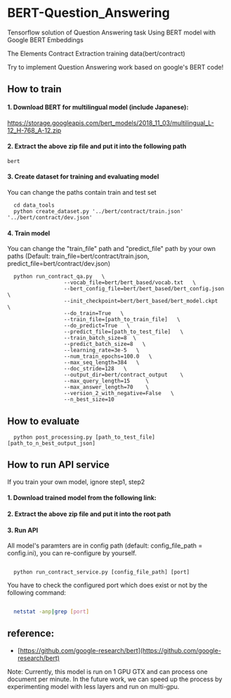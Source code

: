 # BERT-Question_Answering
Tensorflow solution of Question Answering task Using BERT model with Google BERT Embeddings

The Elements Contract Extraction training data(bert/contract) 

Try to implement Question Answering work based on google's BERT code!

## How to train
#### 1. Download BERT for multilingual model (include Japanese):
https://storage.googleapis.com/bert_models/2018_11_03/multilingual_L-12_H-768_A-12.zip

#### 2. Extract the above zip file and put it into the following path
```
bert
```

#### 3. Create dataset for training and evaluating model
You can change the paths contain train and test set
```
  cd data_tools
  python create_dataset.py '../bert/contract/train.json' '../bert/contract/dev.json'
```

#### 4. Train model
You can change the "train_file" path and "predict_file" path by your own paths (Default: train_file=bert/contract/train.json, predict_file=bert/contract/dev.json)
```
  python run_contract_qa.py   \   
                  --vocab_file=bert/bert_based/vocab.txt   \
                  --bert_config_file=bert/bert_based/bert_config.json   \
                  --init_checkpoint=bert/bert_based/bert_model.ckpt   \
                  --do_train=True   \
                  --train_file=[path_to_train_file]   \
                  --do_predict=True   \
                  --predict_file=[path_to_test_file]   \
                  --train_batch_size=8  \
                  --predict_batch_size=8   \
                  --learning_rate=3e-5   \
                  --num_train_epochs=100.0   \
                  --max_seq_length=384   \
                  --doc_stride=128   \
                  --output_dir=bert/contract_output    \
                  --max_query_length=15     \
                  --max_answer_length=70    \
                  --version_2_with_negative=False   \
                  --n_best_size=10
 ```       

## How to evaluate 
```
  python post_processing.py [path_to_test_file] [path_to_n_best_output_json]
```

## How to run API service
If you train your own model, ignore step1, step2

#### 1. Download trained model from the following link:

#### 2. Extract the above zip file and put it into the root path

#### 3. Run API
All model's paramters are in config path (default: config_file_path = config.ini), you can re-configure by yourself.
```

  python run_contract_service.py [config_file_path] [port]
```

You have to check the configured port which does exist or not by the following command:
```bash

  netstat -anp|grep [port]
```


## reference:
+ [https://github.com/google-research/bert](https://github.com/google-research/bert)

Note: Currently, this model is run on 1 GPU GTX and can process one document per minute. In the future work, we can speed up the process by experimenting model with less layers and run on multi-gpu.